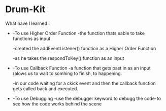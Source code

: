 # Drum-Kit

What have I learned :

- -To use Higher Order Function -the function thats eable to take functions as input

    -created the addEventListener() function as a Higher Order Function 
    
    -as he takes the respondToKey() function as an input

- -To use Callback Function -a function that gets past in as an input (alows us to wait to somhing to finish, to happening.

    -in our code waiting for a ckick event and then the callback function gets called back and executed.

- -To use Debugging -use the debugger keyword to debugg the code-to see how the code works behind the scene

